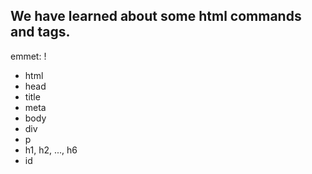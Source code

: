 ## We have learned about some html commands and tags.

emmet: !
- html
- head
- title
- meta
- body
- div
- p
- h1, h2, ..., h6
- id

